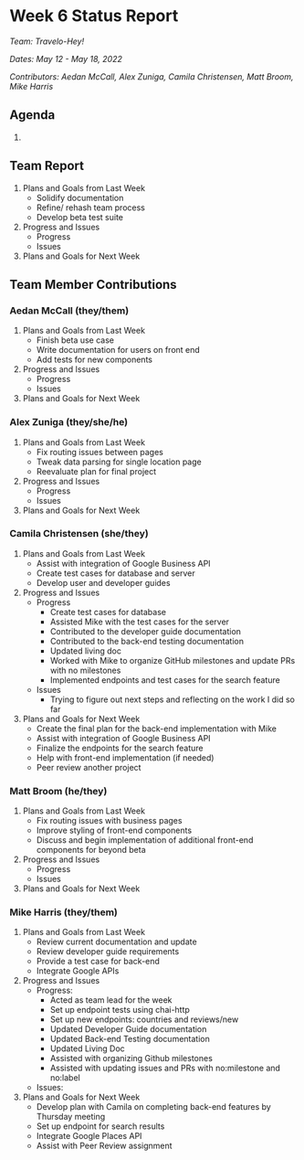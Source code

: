 # Week 6 Status Report
*Team: Travelo-Hey!*

*Dates: May 12 - May 18, 2022*

*Contributors: Aedan McCall, Alex Zuniga, Camila Christensen, Matt Broom, Mike Harris*

## Agenda
1.


## Team Report
1. Plans and Goals from Last Week
   - Solidify documentation
   - Refine/ rehash team process
   - Develop beta test suite
2. Progress and Issues
   - Progress
   - Issues
3. Plans and Goals for Next Week


## Team Member Contributions
### Aedan McCall (they/them)
1. Plans and Goals from Last Week
   - Finish beta use case
   - Write documentation for users on front end
   - Add tests for new components
2. Progress and Issues
   - Progress
   - Issues
3. Plans and Goals for Next Week



### Alex Zuniga (they/she/he)
1. Plans and Goals from Last Week
    - Fix routing issues between pages
    - Tweak data parsing for single location page
    - Reevaluate plan for final project
2. Progress and Issues
    - Progress
    - Issues
3. Plans and Goals for Next Week


### Camila Christensen (she/they)
1. Plans and Goals from Last Week
      - Assist with integration of Google Business API
      - Create test cases for database and server
      - Develop user and developer guides
2. Progress and Issues
    - Progress
       - Create test cases for database
       - Assisted Mike with the test cases for the server
       - Contributed to the developer guide documentation
       - Contributed to the back-end testing documentation
       - Updated living doc
       - Worked with Mike to organize GitHub milestones and update PRs with no milestones
       - Implemented endpoints and test cases for the search feature
    - Issues
      - Trying to figure out next steps and reflecting on the work I did so far
3. Plans and Goals for Next Week
   - Create the final plan for the back-end implementation with Mike
   - Assist with integration of Google Business API
   - Finalize the endpoints for the search feature
   - Help with front-end implementation (if needed)
   - Peer review another project


### Matt Broom (he/they)
1. Plans and Goals from Last Week
    - Fix routing issues with business pages
    - Improve styling of front-end components
    - Discuss and begin implementation of additional front-end components for beyond beta
2. Progress and Issues
    - Progress
    - Issues
3. Plans and Goals for Next Week



### Mike Harris (they/them)
1. Plans and Goals from Last Week
   - Review current documentation and update
   - Review developer guide requirements
   - Provide a test case for back-end
   - Integrate Google APIs
2. Progress and Issues
   - Progress:
       - Acted as team lead for the week
       - Set up endpoint tests using chai-http
       - Set up new endpoints: countries and reviews/new
       - Updated Developer Guide documentation
       - Updated Back-end Testing documentation
       - Updated Living Doc
       - Assisted with organizing Github milestones
       - Assisted with updating issues and PRs with no:milestone and no:label
   - Issues:
3. Plans and Goals for Next Week
   - Develop plan with Camila on completing back-end features by Thursday meeting
   - Set up endpoint for search results
   - Integrate Google Places API
   - Assist with Peer Review assignment

